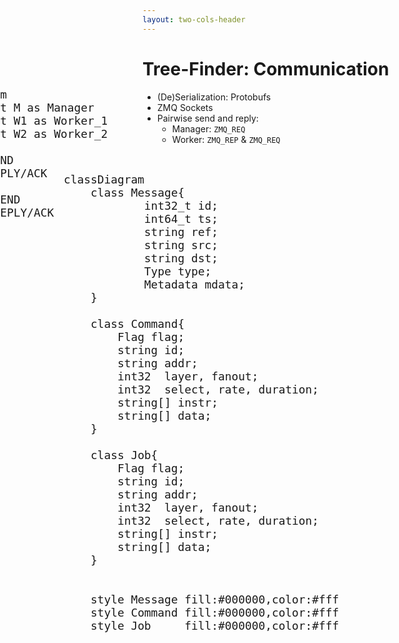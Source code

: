 ```yaml
---
layout: two-cols-header
---
```


# Tree-Finder: Communication

- (De)Serialization: Protobufs
- ZMQ Sockets
- Pairwise send and reply:
    - Manager: `ZMQ_REQ` 
    - Worker:  `ZMQ_REP` & `ZMQ_REQ`

<div 
    alt="sequenceDiagram"
    style="transform: translate(-50%, -50%) scale(1.5)"
    class="absolute top-75% left-50%"
>

```mermaid
sequenceDiagram
    participant M as Manager
    participant W1 as Worker_1
    participant W2 as Worker_2

    M->>W1: SEND
    W1->>M: REPLY/ACK

    W1->>W2: SEND
    W2->>W1: REPLY/ACK
```

</div>

<div 
    alt="Classes"
    style="transform: scale(1.5)"
    class="absolute top-22% right-15%"
>

```mermaid
classDiagram
    class Message{
            int32_t id;
            int64_t ts;
            string ref;
            string src;
            string dst;
            Type type;
            Metadata mdata;
    }

    class Command{
        Flag flag;
        string id;
        string addr;
        int32  layer, fanout;
        int32  select, rate, duration;
        string[] instr;
        string[] data;
    }

    class Job{
        Flag flag;
        string id;
        string addr;
        int32  layer, fanout;
        int32  select, rate, duration;
        string[] instr;
        string[] data;
    }


    style Message fill:#000000,color:#fff
    style Command fill:#000000,color:#fff
    style Job     fill:#000000,color:#fff
```

</div>

<TUMLogo variant="white" />

